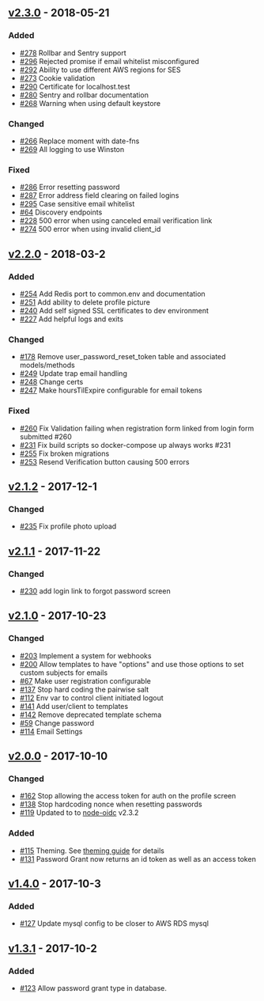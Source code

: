## [v2.3.0](https://github.com/synapsestudios/oidc-platform/compare/v2.2.0...v2.3.0) - 2018-05-21
### Added
- [#278](https://github.com/synapsestudios/oidc-platform/issues/278) Rollbar and Sentry support
- [#296](https://github.com/synapsestudios/oidc-platform/issues/296) Rejected promise if email whitelist misconfigured
- [#292](https://github.com/synapsestudios/oidc-platform/issues/292) Ability to use different AWS regions for SES
- [#273](https://github.com/synapsestudios/oidc-platform/issues/273) Cookie validation
- [#290](https://github.com/synapsestudios/oidc-platform/issues/290) Certificate for localhost.test
- [#280](https://github.com/synapsestudios/oidc-platform/issues/280) Sentry and rollbar documentation
- [#268](https://github.com/synapsestudios/oidc-platform/issues/268) Warning when using default keystore
### Changed
- [#266](https://github.com/synapsestudios/oidc-platform/issues/266) Replace moment with date-fns
- [#269](https://github.com/synapsestudios/oidc-platform/issues/269) All logging to use Winston
### Fixed
- [#286](https://github.com/synapsestudios/oidc-platform/issues/286) Error resetting password
- [#287](https://github.com/synapsestudios/oidc-platform/issues/287) Error address field clearing on failed logins
- [#295](https://github.com/synapsestudios/oidc-platform/issues/295) Case sensitive email whitelist
- [#64](https://github.com/synapsestudios/oidc-platform/issues/64) Discovery endpoints
- [#228](https://github.com/synapsestudios/oidc-platform/issues/228) 500 error when using canceled email verification link
- [#274](https://github.com/synapsestudios/oidc-platform/issues/274) 500 error when using invalid client_id

## [v2.2.0](https://github.com/synapsestudios/oidc-platform/compare/v2.1.2...v2.2.0) - 2018-03-2
### Added
- [#254](https://github.com/synapsestudios/oidc-platform/pull/254) Add Redis port to common.env and documentation
- [#251](https://github.com/synapsestudios/oidc-platform/issues/251) Add ability to delete profile picture
- [#240](https://github.com/synapsestudios/oidc-platform/issues/240) Add self signed SSL certificates to dev environment
- [#227](https://github.com/synapsestudios/oidc-platform/pull/227) Add helpful logs and exits
### Changed
- [#178](https://github.com/synapsestudios/oidc-platform/issues/178) Remove user_password_reset_token table and associated models/methods
- [#249](https://github.com/synapsestudios/oidc-platform/issues/249) Update trap email handling
- [#248](https://github.com/synapsestudios/oidc-platform/pull/248) Change certs
- [#247](https://github.com/synapsestudios/oidc-platform/pull/247) Make hoursTilExpire configurable for email tokens
### Fixed
- [#260](https://github.com/synapsestudios/oidc-platform/issues/260) Fix Validation failing when registration form linked from login form submitted #260
- [#231](https://github.com/synapsestudios/oidc-platform/issues/231) Fix build scripts so docker-compose up always works #231
- [#255](https://github.com/synapsestudios/oidc-platform/issues/255) Fix broken migrations
- [#253](https://github.com/synapsestudios/oidc-platform/pull/253) Resend Verification button causing 500 errors

## [v2.1.2](https://github.com/synapsestudios/oidc-platform/compare/v2.1.1...v2.1.2) - 2017-12-1
### Changed
- [#235](https://github.com/synapsestudios/oidc-platform/issues/235) Fix profile photo upload
## [v2.1.1](https://github.com/synapsestudios/oidc-platform/compare/v2.1.0...v2.1.1) - 2017-11-22
### Changed
- [#230](https://github.com/synapsestudios/oidc-platform/issues/230) add login link to forgot password screen
## [v2.1.0](https://github.com/synapsestudios/oidc-platform/compare/v2.0.0...v2.1.0) - 2017-10-23
### Changed
- [#203](https://github.com/synapsestudios/oidc-platform/issues/203) Implement a system for webhooks
- [#200](https://github.com/synapsestudios/oidc-platform/issues/200) Allow templates to have "options" and use those options to set custom subjects for emails
- [#67](https://github.com/synapsestudios/oidc-platform/issues/67) Make user registration configurable
- [#137](https://github.com/synapsestudios/oidc-platform/issues/137) Stop hard coding the pairwise salt
- [#112](https://github.com/synapsestudios/oidc-platform/issues/112) Env var to control client initiated logout
- [#141](https://github.com/synapsestudios/oidc-platform/issues/141) Add user/client to templates
- [#142](https://github.com/synapsestudios/oidc-platform/issues/142) Remove deprecated template schema
- [#59](https://github.com/synapsestudios/oidc-platform/issues/59) Change password
- [#114](https://github.com/synapsestudios/oidc-platform/issues/114) Email Settings
## [v2.0.0](https://github.com/synapsestudios/oidc-platform/compare/v1.4.0...v2.0.0) - 2017-10-10
### Changed
- [#162](https://github.com/synapsestudios/oidc-platform/issues/162) Stop allowing the access token for auth on the profile screen
- [#138](https://github.com/synapsestudios/oidc-platform/issues/138) Stop hardcoding nonce when resetting passwords
- [#119](https://github.com/synapsestudios/oidc-platform/issues/119) Updated to to [node-oidc](https://github.com/panva/node-oidc-provider) v2.3.2
### Added
- [#115](https://github.com/synapsestudios/oidc-platform/issues/115) Theming. See [theming guide](docs/theming.md) for details
- [#131](https://github.com/synapsestudios/oidc-platform/issues/131) Password Grant now returns an id token as well as an access token

## [v1.4.0](https://github.com/synapsestudios/oidc-platform/compare/v1.3.1...v1.4.0) - 2017-10-3
### Added
- [#127](https://github.com/synapsestudios/oidc-platform/pull/127) Update mysql config to be closer to AWS RDS mysql

## [v1.3.1](https://github.com/synapsestudios/oidc-platform/compare/v1.3.0...v1.3.1) - 2017-10-2
### Added
- [#123](https://github.com/synapsestudios/oidc-platform/pull/123) Allow password grant type in database.
